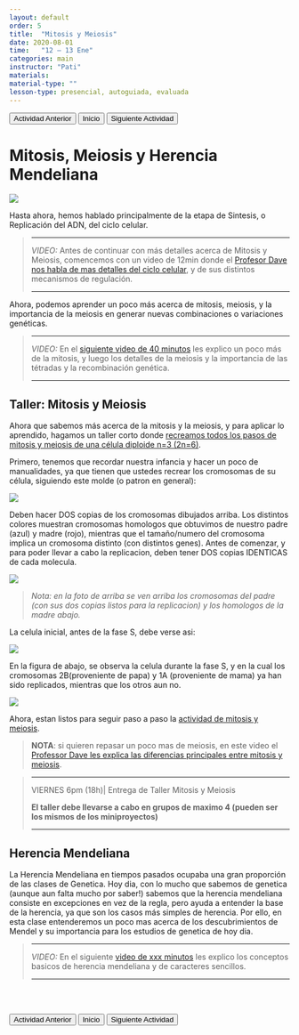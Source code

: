 ```yaml
---
layout: default
order: 5
title:  "Mitosis y Meiosis"
date: 2020-08-01
time:   "12 – 13 Ene"
categories: main
instructor: "Pati"
materials: 
material-type: ""
lesson-type: presencial, autoguiada, evaluada
---
```


<a href="https://pesalerno.github.io/genetica2021/main/2020/08/01/4_proyectos-1.html"><button>Actividad Anterior</button></a>		<a href="https://pesalerno.github.io/genetica2021/"><button>Inicio</button></a>    <a href="https://pesalerno.github.io/genetica2021/main/2020/08/01/6_proyectos-2.html"><button>Siguiente Actividad</button></a>


# Mitosis, Meiosis y Herencia Mendeliana


![](https://github.com/pesalerno/genetica2021/blob/main/files/ciclo-celular.png?raw=true)<br>

Hasta ahora, hemos hablado principalmente de la etapa de Sintesis, o Replicación del ADN, del ciclo celular. 


>---------------------
>
>*VIDEO:* Antes de continuar con más detalles acerca de Mitosis y Meiosis, comencemos con un video de 12min donde el [Profesor Dave nos habla de mas detalles del ciclo celular](https://www.youtube.com/watch?v=eqJqhA8HSJ0&list=PLybg94GvOJ9HH3IbmPRCfU4knUiBJPq1Z&index=6), y de sus distintos mecanismos de regulación.  
>
> ----------------------
> 

Ahora, podemos aprender un poco más acerca de mitosis, meiosis, y la importancia de la meiosis en generar nuevas combinaciones o variaciones genéticas. 

>---------------------
>
>*VIDEO:* En el [siguiente video de 40 minutos](https://www.loom.com/share/b5f10ea8601b44cf9b5941a741c16388) les explico un poco más de la mitosis, y luego los detalles de la meiosis y la importancia de las tétradas y la recombinación genética. 
>
> ----------------------

## Taller: Mitosis y Meiosis

Ahora que sabemos más acerca de la mitosis y la meiosis, y para aplicar lo aprendido, hagamos un taller corto donde [recreamos todos los pasos de mitosis y meiosis de una célula diploide n=3 (2n=6)](https://drive.google.com/file/d/1IS0skI4ES5yAwv7xsby8obGDfZW49lqz/view?usp=sharing).

Primero, tenemos que recordar nuestra infancia y hacer un poco de manualidades, ya que tienen que ustedes recrear los cromosomas de su célula, siguiendo este molde (o patron en general):

![](https://github.com/pesalerno/genetica2021/blob/main/files/molde-mitosis.JPG?raw=true)<br>


Deben hacer DOS copias de los cromosomas dibujados arriba. Los distintos colores muestran cromosomas homologos que obtuvimos de nuestro padre (azul) y madre (rojo), mientras que el tamaño/numero del cromosoma implica un cromosoma distinto (con distintos genes). Antes de comenzar, y para poder llevar a cabo la replicacion, deben tener DOS copias IDENTICAS de cada molecula.

![](https://github.com/pesalerno/genetica2021/blob/main/files/homologos-cromatidas.JPG?raw=true)<br>

>*Nota: en la foto de arriba se ven arriba los cromosomas del padre (con sus dos copias listos para la replicacion) y los homologos de la madre abajo.*

La celula inicial, antes de la fase S, debe verse asi: 

![](https://github.com/pesalerno/genetica2021/blob/main/files/celula-mitosis.JPG?raw=true)<br>

En la figura de abajo, se observa la celula durante la fase S, y en la cual los cromosomas 2B(proveniente de papa) y 1A (proveniente de mama) ya han sido replicados, mientras que los otros aun no. 

![](https://github.com/pesalerno/genetica2021/blob/main/files/fase-S-mitosis.JPG?raw=true)<br>

Ahora, estan listos para seguir paso a paso la [actividad de mitosis y meiosis](https://drive.google.com/file/d/1IS0skI4ES5yAwv7xsby8obGDfZW49lqz/view?usp=sharing). 

> **NOTA**: si quieren repasar un poco mas de meiosis, en este video el [Professor Dave les explica las diferencias principales entre mitosis y meiosis](https://www.youtube.com/watch?v=k2DBsovDXxE&list=PLybg94GvOJ9HH3IbmPRCfU4knUiBJPq1Z&index=8). 

>---------------------
> 
> VIERNES 6pm (18h)| Entrega de Taller Mitosis y Meiosis 
> 
> **El taller debe llevarse a cabo en grupos de maximo 4 (pueden ser los mismos de los miniproyectos)**
>
> -------------------


## Herencia Mendeliana

La Herencia Mendeliana en tiempos pasados ocupaba una gran proporción de las clases de Genetica. Hoy dia, con lo mucho que sabemos de genetica (aunque aun falta mucho por saber!) sabemos que la herencia mendeliana consiste en excepciones en vez de la regla, pero ayuda a entender la base de la herencia, ya que son los casos más simples de herencia. Por ello, en esta clase entenderemos un poco mas acerca de los descubrimientos de Mendel y su importancia para los estudios de genetica de hoy dia. 

>---------------------
>
>*VIDEO:* En el siguiente [video de xxx minutos]() les explico los conceptos basicos de herencia mendeliana y de caracteres sencillos. 
>
> ----------------------


<br><br>

<a href="https://pesalerno.github.io/genetica2021/main/2020/08/01/4_proyectos-1.html"><button>Actividad Anterior</button></a>		<a href="https://pesalerno.github.io/genetica2021/"><button>Inicio</button></a>    <a href="https://pesalerno.github.io/genetica2021/main/2020/08/01/6_proyectos-2.html"><button>Siguiente Actividad</button></a>



